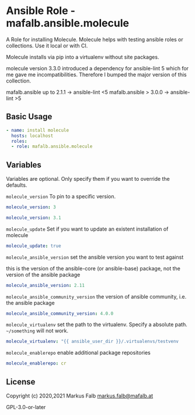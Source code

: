 # Ansible Role - mafalb.ansible.molecule

A Role for installing Molecule. Molecule helps with testing ansible roles or collections. Use it local or with CI.

Molecule installs via pip into a virtualenv without site packages.

molecule version 3.3.0 introduced a dependency for ansible-lint 5 which for me gave me incompatibilities. Therefore I bumped the major version of this collection.

mafalb.ansible up to 2.1.1 -> ansible-lint <5
mafalb.ansible > 3.0.0 -> ansible-lint >5

## Basic Usage

```yaml
- name: install molecule
  hosts: localhost
  roles:
  - role: mafalb.ansible.molecule
```

## Variables

Variables are optional. Only specify them if you want to override the defaults.

```molecule_version``` To pin to a specific version.

```yaml
molecule_version: 3
```

```yaml
molecule_version: 3.1
```

```molecule_update``` Set if you want to update an existent installation of molecule

```yaml
molecule_update: true
```

```molecule_ansible_version``` set the ansible version you want to test against

this is the version of the ansible-core (or ansible-base) package, not the version of the ansible package

```yaml
molecule_ansible_version: 2.11
```

```molecule_ansible_community_version``` the version of ansible community, i.e. the ansible package

```yaml
molecule_ansible_community_version: 4.0.0
```

```molecule_virtualenv``` set the path to the virtualenv. Specify a absolute path. ```~/something``` will not work.

```yaml
molecule_virtualenv: "{{ ansible_user_dir }}/.virtualenvs/testvenv
```

```molecule_enablerepo``` enable additional package repositories

```yaml
molecule_enablerepo: cr
```

## License

Copyright (c) 2020,2021 Markus Falb <markus.falb@mafalb.at>

GPL-3.0-or-later
